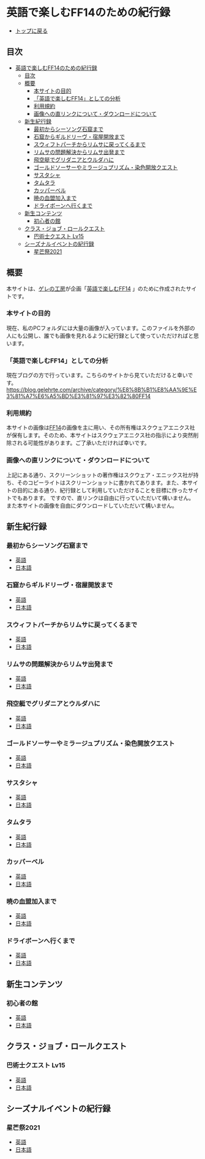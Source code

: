 # 英語で楽しむFF14のための紀行録
- [トップに戻る](../index.html)

## 目次
- [英語で楽しむFF14のための紀行録](#英語で楽しむff14のための紀行録)
  - [目次](#目次)
  - [概要](#概要)
    - [本サイトの目的](#本サイトの目的)
    - [「英語で楽しむFF14」としての分析](#英語で楽しむff14としての分析)
    - [利用規約](#利用規約)
    - [画像への直リンクについて・ダウンロードについて](#画像への直リンクについてダウンロードについて)
  - [新生紀行録](#新生紀行録)
    - [最初からシーソング石窟まで](#最初からシーソング石窟まで)
    - [石窟からギルドリーヴ・宿屋開放まで](#石窟からギルドリーヴ宿屋開放まで)
    - [スウィフトパーチからリムサに戻ってくるまで](#スウィフトパーチからリムサに戻ってくるまで)
    - [リムサの問題解決からリムサ出発まで](#リムサの問題解決からリムサ出発まで)
    - [飛空艇でグリダニアとウルダハに](#飛空艇でグリダニアとウルダハに)
    - [ゴールドソーサーやミラージュプリズム・染色開放クエスト](#ゴールドソーサーやミラージュプリズム染色開放クエスト)
    - [サスタシャ](#サスタシャ)
    - [タムタラ](#タムタラ)
    - [カッパーベル](#カッパーベル)
    - [暁の血盟加入まで](#暁の血盟加入まで)
    - [ドライボーンへ行くまで](#ドライボーンへ行くまで)
  - [新生コンテンツ](#新生コンテンツ)
    - [初心者の館](#初心者の館)
  - [クラス・ジョブ・ロールクエスト](#クラスジョブロールクエスト)
    - [巴術士クエスト Lv15](#巴術士クエスト-lv15)
  - [シーズナルイベントの紀行録](#シーズナルイベントの紀行録)
    - [星芒祭2021](#星芒祭2021)

## 概要
本サイトは、[ゲレの工房](https://blog.gelehrte.com/)が企画「[英語で楽しむFF14](https://blog.gelehrte.com/archive/category/%E8%8B%B1%E8%AA%9E%E3%81%A7%E6%A5%BD%E3%81%97%E3%82%80FF14) 」のために作成されたサイトです。

### 本サイトの目的
現在、私のPCフォルダには大量の画像が入っています。このファイルを外部の人にも公開し、誰でも画像を見れるように紀行録として使っていただければと思います。

### 「英語で楽しむFF14」としての分析
現在ブログの方で行っています。こちらのサイトから見ていただけると幸いです。
https://blog.gelehrte.com/archive/category/%E8%8B%B1%E8%AA%9E%E3%81%A7%E6%A5%BD%E3%81%97%E3%82%80FF14

### 利用規約
本サイトの画像は[FF14](https://jp.finalfantasyxiv.com/)の画像を主に用い、その所有権はスクウェアエニクス社が保有します。そのため、本サイトはスクウェアエニクス社の指示により突然削除される可能性があります。ご了承いただければ幸いです。

### 画像への直リンクについて・ダウンロードについて
上記にある通り、スクリーンショットの著作権はスクウェア・エニックス社が持ち、そのコピーライトはスクリーンショットに書かれてあります。また、本サイトの目的にある通り、紀行録として利用していただけることを目標に作ったサイトでもあります。
ですので、直リンクは自由に行っていただいて構いません。また本サイトの画像を自由にダウンロードしていただいて構いません。

## 新生紀行録
### 最初からシーソング石窟まで
- [英語](./001_step1/index_e.html)
- [日本語](./001_step1/index_j.html)

### 石窟からギルドリーヴ・宿屋開放まで
- [英語](./001_step2/index_e.html)
- [日本語](./001_step2/index_j.html)

### スウィフトパーチからリムサに戻ってくるまで
- [英語](./001_step3/index_e.html)
- [日本語](./001_step3/index_j.html)

### リムサの問題解決からリムサ出発まで
- [英語](./001_step4/index_e.html)
- [日本語](./001_step4/index_j.html)

### 飛空艇でグリダニアとウルダハに
- [英語](./001_step5/index_e.html)
- [日本語](./001_step5/index_j.html)

### ゴールドソーサーやミラージュプリズム・染色開放クエスト
- [英語](./001_step6/index_e.html)
- [日本語](./001_step6/index_j.html)

### サスタシャ
- [英語](./003_Sastasha/index_e.html)
- [日本語](./003_Sastasha/index_j.html)

### タムタラ
- [英語](./004_Tam-Tara/index_e.html)
- [日本語](./004_Tam-Tara/index_j.html)

### カッパーベル
- [英語](./005_Copperbell/index_e.html)
- [日本語](./005_Copperbell/index_j.html)

### 暁の血盟加入まで
- [英語](./006_The_Scions_of_the_Seventh_Dawn/index_e.html)
- [日本語](./006_The_Scions_of_the_Seventh_Dawn/index_j.html)

### ドライボーンへ行くまで
- [英語](./007_Drybone/index_e.html)
- [日本語](./007_Drybone/index_j.html)

## 新生コンテンツ
### 初心者の館
- [英語](./contents/a_realm_reborn/the_Hall_of_the_Novice/index_e.html)
- [日本語](./contents/a_realm_reborn/the_Hall_of_the_Novice/index_j.html)

## クラス・ジョブ・ロールクエスト
### 巴術士クエスト Lv15
- [英語](./job_class_quest/Arcanist/15/index_e.html)
- [日本語](./job_class_quest/Arcanist/15/index_j.html)

## シーズナルイベントの紀行録
### 星芒祭2021
- [英語](./special/2021/The_Starlight_Celebration/index_e.html)
- [日本語](./special/2021/The_Starlight_Celebration/index_j.html)